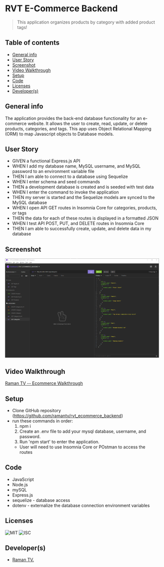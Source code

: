 # RVT E-Commerce Backend
> This application organizes products by category with added product tags!

## Table of contents
  - [General info](#general-info)
  - [User Story](#user-story)
  - [Screenshot](#screenshot)
  - [Video Walkthrough](#video-walkthrough)
  - [Setup](#setup)
  - [Code](#code)
  - [Licenses](#licenses)
  - [Developer(s)](#developers)

## General info
The application provides the back-end database functionality for an e-commerce website. It allows the user to create, read, update, or delete products, categories, and tags. This app uses Object Relational Mapping (ORM) to map Javascript objects to Database models. 

## User Story
- GIVEN a functional Express.js API
- WHEN I add my database name, MySQL username, and MySQL password to an environment variable file
- THEN I am able to connect to a database using Sequelize
- WHEN I enter schema and seed commands
- THEN a development database is created and is seeded with test data
- WHEN I enter the command to invoke the application
- THEN my server is started and the Sequelize models are synced to the MySQL database
- WHEN I open API GET routes in Insomnia Core for categories, products, or tags
- THEN the data for each of these routes is displayed in a formatted JSON
- WHEN I test API POST, PUT, and DELETE routes in Insomnia Core
- THEN I am able to successfully create, update, and delete data in my database

## Screenshot
![E-Commerce Backend Screenshot](./images/rvt_ecommerce_backend_get_categories.png)

## Video Walkthrough 
[Raman TV -- Ecommerce Walkthrough](https://youtu.be/iYod-u5vs6U )

## Setup
* Clone GitHub repository (https://github.com/ramantv/rvt_ecommerce_backend)
* run these commands in order:
   1. npm i
   2. Create an .env file to add your mysql database, username, and password. 
   3. Run 'npm start' to enter the application.
    * User will need to use Insomnia Core or POstman to access the routes

## Code
* JavaScript
* Node.js
* mySQL
* Express.js
* sequelize - database access
* dotenv - externalize the database connection environment variables

## Licenses
![MIT](https://img.shields.io/static/v1?label=License&message=MIT&color=BLUE) 
![ISC](https://img.shields.io/static/v1?label=License&message=ISC&color=BLUE) 

## Developer(s)
* [Raman TV.](https://github.com/ramantv)
 

